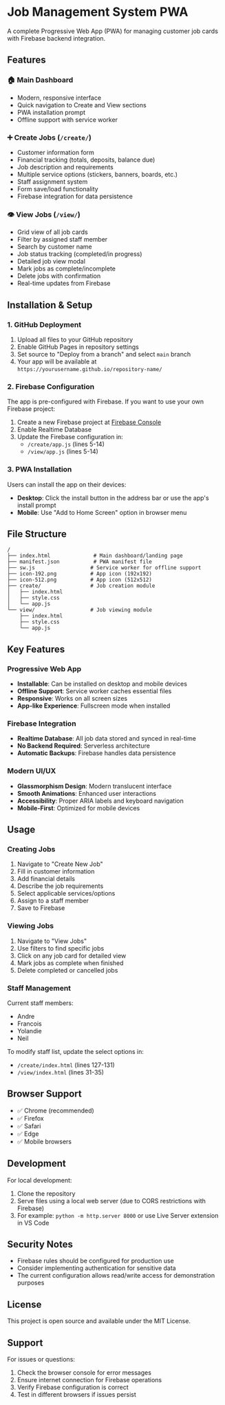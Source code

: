 # Job Management System PWA

A complete Progressive Web App (PWA) for managing customer job cards with Firebase backend integration.

## Features

### 🏠 Main Dashboard
- Modern, responsive interface
- Quick navigation to Create and View sections
- PWA installation prompt
- Offline support with service worker

### ➕ Create Jobs (`/create/`)
- Customer information form
- Financial tracking (totals, deposits, balance due)
- Job description and requirements
- Multiple service options (stickers, banners, boards, etc.)
- Staff assignment system
- Form save/load functionality
- Firebase integration for data persistence

### 👁️ View Jobs (`/view/`)
- Grid view of all job cards
- Filter by assigned staff member
- Search by customer name
- Job status tracking (completed/in progress)
- Detailed job view modal
- Mark jobs as complete/incomplete
- Delete jobs with confirmation
- Real-time updates from Firebase

## Installation & Setup

### 1. GitHub Deployment
1. Upload all files to your GitHub repository
2. Enable GitHub Pages in repository settings
3. Set source to "Deploy from a branch" and select `main` branch
4. Your app will be available at `https://yourusername.github.io/repository-name/`

### 2. Firebase Configuration
The app is pre-configured with Firebase. If you want to use your own Firebase project:

1. Create a new Firebase project at [Firebase Console](https://console.firebase.google.com/)
2. Enable Realtime Database
3. Update the Firebase configuration in:
   - `/create/app.js` (lines 5-14)
   - `/view/app.js` (lines 5-14)

### 3. PWA Installation
Users can install the app on their devices:
- **Desktop**: Click the install button in the address bar or use the app's install prompt
- **Mobile**: Use "Add to Home Screen" option in browser menu

## File Structure

```
/
├── index.html              # Main dashboard/landing page
├── manifest.json           # PWA manifest file
├── sw.js                  # Service worker for offline support
├── icon-192.png           # App icon (192x192)
├── icon-512.png           # App icon (512x512)
├── create/                # Job creation module
│   ├── index.html
│   ├── style.css
│   └── app.js
└── view/                  # Job viewing module
    ├── index.html
    ├── style.css
    └── app.js
```

## Key Features

### Progressive Web App
- **Installable**: Can be installed on desktop and mobile devices
- **Offline Support**: Service worker caches essential files
- **Responsive**: Works on all screen sizes
- **App-like Experience**: Fullscreen mode when installed

### Firebase Integration
- **Realtime Database**: All job data stored and synced in real-time
- **No Backend Required**: Serverless architecture
- **Automatic Backups**: Firebase handles data persistence

### Modern UI/UX
- **Glassmorphism Design**: Modern translucent interface
- **Smooth Animations**: Enhanced user interactions
- **Accessibility**: Proper ARIA labels and keyboard navigation
- **Mobile-First**: Optimized for mobile devices

## Usage

### Creating Jobs
1. Navigate to "Create New Job"
2. Fill in customer information
3. Add financial details
4. Describe the job requirements
5. Select applicable services/options
6. Assign to a staff member
7. Save to Firebase

### Viewing Jobs
1. Navigate to "View Jobs"
2. Use filters to find specific jobs
3. Click on any job card for detailed view
4. Mark jobs as complete when finished
5. Delete completed or cancelled jobs

### Staff Management
Current staff members:
- Andre
- Francois
- Yolandie
- Neil

To modify staff list, update the select options in:
- `/create/index.html` (lines 127-131)
- `/view/index.html` (lines 31-35)

## Browser Support

- ✅ Chrome (recommended)
- ✅ Firefox
- ✅ Safari
- ✅ Edge
- ✅ Mobile browsers

## Development

For local development:
1. Clone the repository
2. Serve files using a local web server (due to CORS restrictions with Firebase)
3. For example: `python -m http.server 8000` or use Live Server extension in VS Code

## Security Notes

- Firebase rules should be configured for production use
- Consider implementing authentication for sensitive data
- The current configuration allows read/write access for demonstration purposes

## License

This project is open source and available under the MIT License.

## Support

For issues or questions:
1. Check the browser console for error messages
2. Ensure internet connection for Firebase operations
3. Verify Firebase configuration is correct
4. Test in different browsers if issues persist
